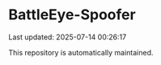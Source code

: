 # BattleEye-Spoofer

Last updated: 2025-07-14 00:26:17

This repository is automatically maintained.
